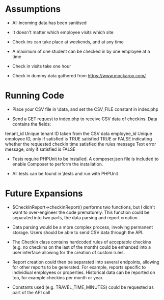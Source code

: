 Assumptions
===========
* All incoming data has been sanitised

* It doesn't matter which employee visits which site

* Check ins can take place at weekends, and at any time

* A maximum of one student can be checked in by one employee at a time

* Check in visits take one hour

* Check in dummy data gathered from https://www.mockaroo.com/


Running Code
============

* Place your CSV file in \data, and set the CSV_FILE constant in index.php

* Send a GET request to index.php to receive CSV data of checkins. Data contains the fields: 

tenant_id 		Unique tenant ID taken from the CSV data
employee_id	    Unique employee ID, only if satisfied is TRUE
satisfied		TRUE or FALSE indicating whether the requested checkin time satisfied the rules
message		    Text error message, only if satisfied is FALSE

* Tests require PHPUnit to be installed. A composer.json file is included to enable Composer to perform the installation.

* All tests can be found in \tests and run with PHPUnit


Future Expansions
=================

* $CheckInReport->checkInReport() performs two functions, but I didn't want to over-engineer the code prematurely. This function could be separated into two parts, the data parsing and report creation. 

* Data parsing would be a more complex process, involving permanent storage. Users should be able to send CSV data through the API.

* The CheckIn class contains hardcoded rules of acceptable checkins (e.g. no checkins on the last of the month) could be enhanced into a user interface allowing for the creation of custom rules.

* Report creation could then be separated into several endpoints, allowing for other reports to be generated. For example, reports specific to individiual employees or properties. Historical data can be reported on too, for example checkins per month or year.

* Constants used (e.g. TRAVEL_TIME_MINUTES) could be requested as part of the API call